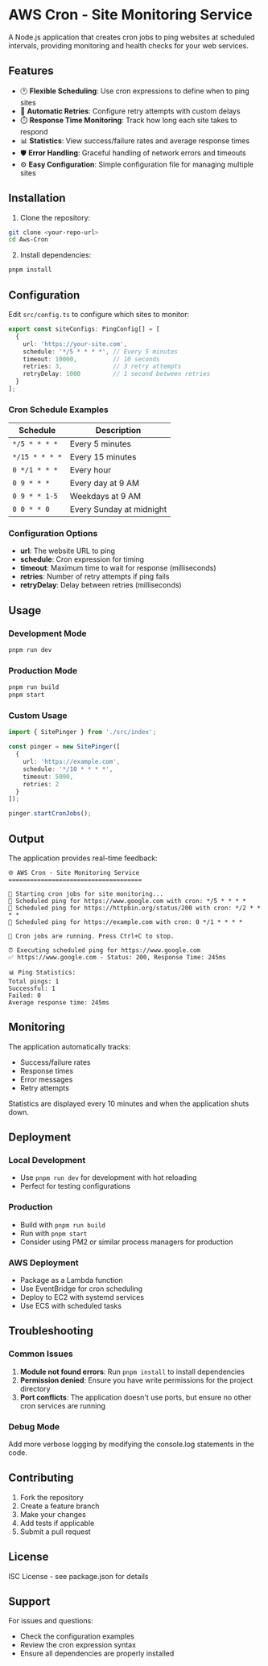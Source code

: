 # AWS Cron - Site Monitoring Service

A Node.js application that creates cron jobs to ping websites at scheduled intervals, providing monitoring and health checks for your web services.

## Features

- 🕐 **Flexible Scheduling**: Use cron expressions to define when to ping sites
- 🔄 **Automatic Retries**: Configure retry attempts with custom delays
- ⏱️ **Response Time Monitoring**: Track how long each site takes to respond
- 📊 **Statistics**: View success/failure rates and average response times
- 🛡️ **Error Handling**: Graceful handling of network errors and timeouts
- ⚙️ **Easy Configuration**: Simple configuration file for managing multiple sites

## Installation

1. Clone the repository:
```bash
git clone <your-repo-url>
cd Aws-Cron
```

2. Install dependencies:
```bash
pnpm install
```

## Configuration

Edit `src/config.ts` to configure which sites to monitor:

```typescript
export const siteConfigs: PingConfig[] = [
  {
    url: 'https://your-site.com',
    schedule: '*/5 * * * *', // Every 5 minutes
    timeout: 10000,          // 10 seconds
    retries: 3,              // 3 retry attempts
    retryDelay: 1000         // 1 second between retries
  }
];
```

### Cron Schedule Examples

| Schedule | Description |
|----------|-------------|
| `*/5 * * * *` | Every 5 minutes |
| `*/15 * * * *` | Every 15 minutes |
| `0 */1 * * *` | Every hour |
| `0 9 * * *` | Every day at 9 AM |
| `0 9 * * 1-5` | Weekdays at 9 AM |
| `0 0 * * 0` | Every Sunday at midnight |

### Configuration Options

- **url**: The website URL to ping
- **schedule**: Cron expression for timing
- **timeout**: Maximum time to wait for response (milliseconds)
- **retries**: Number of retry attempts if ping fails
- **retryDelay**: Delay between retries (milliseconds)

## Usage

### Development Mode
```bash
pnpm run dev
```

### Production Mode
```bash
pnpm run build
pnpm start
```

### Custom Usage
```typescript
import { SitePinger } from './src/index';

const pinger = new SitePinger([
  {
    url: 'https://example.com',
    schedule: '*/10 * * * *',
    timeout: 5000,
    retries: 2
  }
]);

pinger.startCronJobs();
```

## Output

The application provides real-time feedback:

```
🌐 AWS Cron - Site Monitoring Service
=====================================

🚀 Starting cron jobs for site monitoring...
📅 Scheduled ping for https://www.google.com with cron: */5 * * * *
📅 Scheduled ping for https://httpbin.org/status/200 with cron: */2 * * * *
📅 Scheduled ping for https://example.com with cron: 0 */1 * * * *

🔄 Cron jobs are running. Press Ctrl+C to stop.

⏰ Executing scheduled ping for https://www.google.com
✅ https://www.google.com - Status: 200, Response Time: 245ms

📊 Ping Statistics:
Total pings: 1
Successful: 1
Failed: 0
Average response time: 245ms
```

## Monitoring

The application automatically tracks:
- Success/failure rates
- Response times
- Error messages
- Retry attempts

Statistics are displayed every 10 minutes and when the application shuts down.

## Deployment

### Local Development
- Use `pnpm run dev` for development with hot reloading
- Perfect for testing configurations

### Production
- Build with `pnpm run build`
- Run with `pnpm start`
- Consider using PM2 or similar process managers for production

### AWS Deployment
- Package as a Lambda function
- Use EventBridge for cron scheduling
- Deploy to EC2 with systemd services
- Use ECS with scheduled tasks

## Troubleshooting

### Common Issues

1. **Module not found errors**: Run `pnpm install` to install dependencies
2. **Permission denied**: Ensure you have write permissions for the project directory
3. **Port conflicts**: The application doesn't use ports, but ensure no other cron services are running

### Debug Mode
Add more verbose logging by modifying the console.log statements in the code.

## Contributing

1. Fork the repository
2. Create a feature branch
3. Make your changes
4. Add tests if applicable
5. Submit a pull request

## License

ISC License - see package.json for details

## Support

For issues and questions:
- Check the configuration examples
- Review the cron expression syntax
- Ensure all dependencies are properly installed